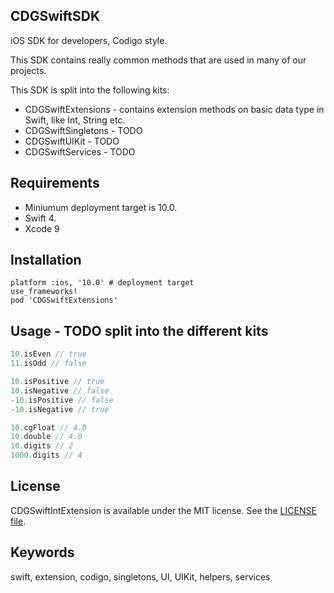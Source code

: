 ## CDGSwiftSDK

iOS SDK for developers, Codigo style.

This SDK contains really common methods that are used in many of our projects.

This SDK is split into the following kits:
- CDGSwiftExtensions - contains extension methods on basic data type in Swift, like Int, String etc.
- CDGSwiftSingletons - TODO
- CDGSwiftUIKit - TODO
- CDGSwiftServices - TODO

## Requirements
- Miniumum deployment target is 10.0.
- Swift 4.
- Xcode 9

## Installation

```
platform :ios, '10.0' # deployment target
use_frameworks!
pod 'CDGSwiftExtensions'
```

## Usage - TODO split into the different kits

```swift
10.isEven // true
11.isOdd // false

10.isPositive // true
10.isNegative // false
-10.isPositive // false
-10.isNegative // true

10.cgFloat // 4.0
10.double // 4.0
10.digits // 2
1000.digits // 4
```

## License
CDGSwiftIntExtension is available under the MIT license. See the [LICENSE file](https://github.com/sgcodigo/CDGSwiftSDK/blob/master/LICENSE).

## Keywords
swift, extension, codigo, singletons, UI, UIKit, helpers, services